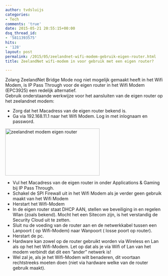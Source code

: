 ```yaml
---
author: tvdsluijs
categories:
- Tech
comments: 'true'
date: 2015-05-21 20:55:15+00:00
dsq_thread_id:
- '5811393575'
hits:
- '128'
layout: post
permalink: /2015/05/zeelandnet-wifi-modem-gebruik-eigen-router.html
title: ZeelandNet wifi-modem in voor gebruik met een eigen router?

---
```

<div>
  Zolang ZeelandNet Bridge Mode nog niet mogelijk gemaakt heeft in het Wifi Modem, is IP Pass Through voor de eigen router in het Wifi Modem (EPC3925) een redelijk alternatief.
</div>

<!--more-->

<div>
  Gebruik onderstaande werkwijze voor het aansluiten van de eigen router op het zeelandnet modem:
</div>

<div>
</div>

  * Zorg dat het Macadress van de eigen router bekend is.
  * Ga via 192.168.11.1 naar het Wifi Modem. Log in met inlognaam en password.

<div>
  <a href="https://vandersluijs.resultants-e.nl/2016/05/b0ebfd1d-7ac4-4e52-9c9c-2fe24f74d9e8.jpg"><img class="alignnone size-medium wp-image-5" src="https://vandersluijs.resultants-e.nl/2016/05/b0ebfd1d-7ac4-4e52-9c9c-2fe24f74d9e8-300x150.jpg" alt="zeelandnet modem eigen router" width="300" height="150" /></a>
</div>

  * Vul het Macadress van de eigen router in onder Applications & Gaming bij IP Pass Through.
  * Schakel de SPI Firewall uit in het Wifi Modem als je verder geen gebruik maakt van het Wifi Modem
  * Herstart het Wifi-Modem
  * In de eigen router staat DHCP AAN, stellen we beveiliging in en regelen Wlan (zoals bekend). Mocht het een Sitecom zijn, is het verstandig de Security Cloud uit te zetten.
  * Sluit nu de voeding van de router aan en de netwerkkabel tussen een Lanpoort ( op Wifi-Modem) naar Wanpoort ( losse poort op router).
  * Herstart de pc.
  * Hardware kan zowel op de router gebruikt worden via Wireless en Lan als op het het Wifi-Modem. Let op dat als je via Wifi of Lan van het modem verbindt dat dit een &#8221;ander&#8221; netwerk is!
  * Wel zal je, als je het Wifi-Modem wilt benaderen, dit voortaan rechtstreeks moeten doen (niet via hardware welke van de router gebruik maakt).